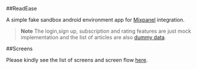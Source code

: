 ##ReadEase

A simple fake sandbox android environment app for [Mixpanel](https://mixpanel.com/home) integration.

> **Note** The login,sign up, subscription and rating features are just mock implementation and the list of articles are also [dummy data](app/src/main/assets/dummy_articles.json).

##Screens

Please kindly see the list of screens and screen flow [here](https://whimsical.com/JozHPmjfa4ZeQjhBUpACUE).





